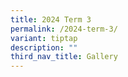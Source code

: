 ```yaml
---
title: 2024 Term 3
permalink: /2024-term-3/
variant: tiptap
description: ""
third_nav_title: Gallery
---
```

